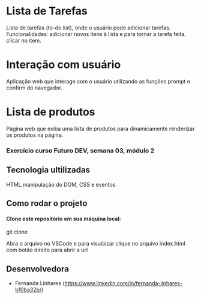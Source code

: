 # Lista de Tarefas

Lista de tarefas (to-do list), onde o usuário pode adicionar tarefas. Funcionalidades: adicionar novos itens à lista e para tornar a tarefa  feita, clicar no item.

# Interação com usuário

Aplicação web que interage com o usuário utilizando as funções prompt e confirm do navegador.

# Lista de produtos

Página web que exiba uma lista de produtos  para dinamicamente renderizar os produtos na página.

### Exercício curso Futuro DEV, semana 03, módulo 2

## Tecnologia ultilizadas

HTML,manipulação do DOM,  CSS e eventos.

## Como rodar o projeto

#### Clone este repositório em sua máquina local:

git clone 


Abra o arquivo no VSCode e para visulaizar clique no arquivo index.html com botão direito para abrir a url


## Desenvolvedora

- Fernanda Linhares (https://www.linkedin.com/in/fernanda-linhares-b10ba32b/)








